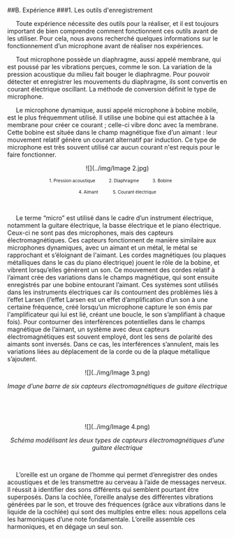 ##B. Expérience
###1. Les outils d'enregistrement

<p>&nbsp;&nbsp;&nbsp;&nbsp;
    Toute expérience nécessite des outils pour la réaliser, et il est toujours important de bien comprendre comment fonctionnent ces outils avant de les utiliser. Pour cela, nous avons recherché quelques informations sur le fonctionnement d’un microphone avant de réaliser nos expériences.</p>
<p>&nbsp;&nbsp;&nbsp;&nbsp;
Tout microphone possède un diaphragme, aussi appelé membrane, qui est poussé par les vibrations perçues, comme le son. La variation de la pression acoustique du milieu fait bouger le diaphragme. Pour pouvoir détecter et enregistrer les mouvements du diaphragme, ils sont convertis en courant électrique oscillant. La méthode de conversion définit le type de microphone.</p>
<p>&nbsp;&nbsp;&nbsp;&nbsp;
    Le microphone dynamique, aussi appelé microphone à bobine mobile, est le plus fréquemment utilisé. Il utilise une bobine qui est attachée à la membrane pour créer ce courant ; celle-ci vibre donc avec la membrane. Cette bobine est située dans le champ magnétique fixe d’un aimant : leur mouvement relatif génère un courant alternatif par induction. Ce type de microphone est très souvent utilisé car aucun courant n'est requis pour le faire fonctionner.</p>
<center>
<p>
</p>


![](../img/Image 2.jpg)
<p>
<font size="1">
1. Pression acoustique&nbsp;&nbsp;&nbsp;&nbsp;&nbsp;&nbsp;&nbsp;&nbsp;&nbsp;&nbsp;
2. Diaphragme&nbsp;&nbsp;&nbsp;&nbsp;&nbsp;&nbsp;&nbsp;&nbsp;&nbsp;&nbsp;
3. Bobine &nbsp;&nbsp;&nbsp;&nbsp;&nbsp;&nbsp;&nbsp;&nbsp;&nbsp;&nbsp;
</font>
</p>
<p>
<font size="1">
4. Aimant &nbsp;&nbsp;&nbsp;&nbsp;&nbsp;&nbsp;&nbsp;&nbsp;&nbsp;&nbsp;
5. Courant électrique
</font>
</p>
<p>
&nbsp;
</p>
<p>
</p>
</center>
<p align="left">&nbsp;&nbsp;&nbsp;&nbsp;
    Le terme “micro” est utilisé dans le cadre d’un instrument électrique, notamment la guitare électrique, la basse électrique et le piano électrique. Ceux-ci ne sont pas des microphones, mais des capteurs électromagnétiques. Ces capteurs fonctionnent de manière similaire aux microphones dynamiques, avec un aimant et un métal, le métal se rapprochant et s’éloignant de l'aimant. Les cordes magnétiques (ou plaques métalliques dans le cas du piano électrique) jouent le rôle de la bobine, et vibrent lorsqu’elles génèrent un son. Ce mouvement des cordes relatif à l’aimant crée des variations dans le champs magnétique, qui sont ensuite enregistrés par une bobine entourant l’aimant. Ces systèmes sont utilisés dans les instruments électriques car ils contournent des problèmes liés à l’effet Larsen (l’effet Larsen est un effet d’amplification d’un son à une certaine fréquence, créé lorsqu’un microphone capture le son émis par l'amplificateur qui lui est lié, créant une boucle, le son s’amplifiant à chaque fois). Pour contourner des interférences potentielles dans le champs magnétique de l’aimant, un système avec deux capteurs électromagnétiques est souvent employé, dont les sens de polarité des aimants sont inversés. Dans ce cas, les interférences s’annulent, mais les variations liées au déplacement de la corde ou de la plaque métallique s’ajoutent.</p>
<center>
<p>
</p>

![](../img/Image 3.png)
<p><em> Image d’une barre de six capteurs électromagnétiques de guitare électrique </em></p>
<p>
&nbsp;
</p>
<p>
&nbsp;
</p>

![](../img/Image 4.png)
<p><em> Schéma modélisant les deux types de capteurs électromagnétiques d’une guitare électrique </em></p>
</center>
<p>
&nbsp;
</p>
<p>&nbsp;&nbsp;&nbsp;&nbsp;
    L’oreille est un organe de l’homme qui permet d’enregistrer des ondes acoustiques et de les transmettre au cerveau à l’aide de messages nerveux. Il réussit à identifier des sons différents qui semblent pourtant être superposés. Dans la cochlée, l’oreille analyse des différentes vibrations générées par le son, et trouve des fréquences (grâce aux vibrations dans le liquide de la cochlée) qui sont des multiples entre elles: nous appellons cela les harmoniques d’une note fondamentale. L’oreille assemble ces harmoniques, et en dégage un seul son.
</p>
